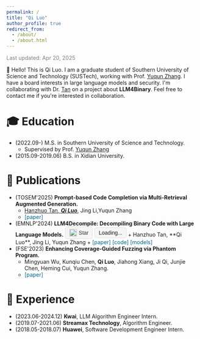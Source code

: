 ```yaml
---
permalink: /
title: "Qi Luo"
author_profile: true
redirect_from: 
  - /about/
  - /about.html
---
```

<span style="color:gray;">Last updated: Apr 20, 2025</span>

👋 Hello! This is Qi Luo. I am a graduate student of Southern University of Science and Technology (SUSTech), working with Prof. [Yuqun Zhang](https://scholar.google.com/citations?hl=en&user=pPyNyusAAAAJ). I have a board interests in large language models and security. I'm collaborating with Dr. [Tan](https://scholar.google.com/citations?user=IQp5awMAAAAJ&hl=zh-CN) on a project about **LLM4Binary**. Feel free to contact me if you're interested in collaboration.

🎓 Education
======
* (2022.09-) M.S. in Southern University of Science and Technology.
  * Supervised by Prof. [Yuqun Zhang](https://zhangyuqun.github.io)
* (2015.09-2019.06) B.S. in Xidian University. 

📄 Publications
======
+ (TOSEM'2025) **Prompt-based Code Completion via Multi-Retrieval Augmented Generation.**
   + <u>Hanzhuo Tan<sup>*</sup>, <strong>Qi Luo<sup>*</sup></strong></u>, Jing Li,Yuqun Zhang
   + <span style="color:#00688A;">[<a href="{https://dl.acm.org/doi/abs/10.1145/3725812" style="text-decoration:none; color:#00688A;">paper</a>]</span>
+ (EMNLP'2024) **LLM4Decompile: Decompiling Binary Code with Large Language Models.** 
  <div style="display: inline-flex; align-items: center;">
       <a href="https://github.com/albertan017/LLM4Decompile" style="display: inline-flex; align-items: center; padding: 5px 10px; border: 1px solid #ddd; border-radius: 5px; font-family: Arial, sans-serif; text-decoration: none; color: #333; background-color: #f5f5f5; margin-right: 5px;" target="_blank">
           <img src="https://github.githubassets.com/images/modules/logos_page/GitHub-Mark.png" alt="GitHub logo" width="20" height="20" style="margin-right: 5px;">
           Star
       </a>
       <span style="display: inline-flex; align-items: center; padding: 5px 10px; border: 1px solid #ddd; border-radius: 5px; font-family: Arial, sans-serif; background-color: #f5f5f5;" id="star-count">Loading...</span>
   </div>
   + Hanzhuo Tan, **Qi Luo**, Jing Li, Yuqun Zhang
   + <span style="color:#00688A;">[<a href="https://aclanthology.org/2024.emnlp-main.203" style="text-decoration:none; color:#00688A;">paper</a>] [<a href="https://github.com/albertan017/LLM4Decompile" style="text-decoration:none; color:#00688A;">code</a>] [<a href="https://huggingface.co/LLM4Binary" style="text-decoration:none; color:#00688A;">models</a>]</span>
+ (FSE'2023) **Enhancing Coverage-Guided Fuzzing via Phantom Program.**
   + Mingyuan Wu, Kunqiu Chen, **Qi Luo**, Jiahong Xiang, Ji Qi, Junjie Chen, Heming Cui, Yuqun Zhang.
   + <span style="color:#00688A;">[<a href="https://shadowmydx.github.io/papers/fse2023a.pdf" style="text-decoration:none; color:#00688A;">paper</a>]</span>

💼 Experience
======
+ (2023.06-2024.12) **Kwai**, LLM Algorithm Engineer Intern.
+ (2019.07-2021.06) **Streamax Technology**, Algorithm Engineer.
+ (2018.05-2018.07) **Huawei**, Software Development Engineer Intern.
  

<script>
    async function fetchStarCount() {
        try {
            const response = await fetch('https://api.github.com/repos/albertan017/LLM4Decompile');
            const data = await response.json();
            document.getElementById('star-count').textContent = data.stargazers_count;
        } catch (error) {
            console.error('Error fetching star count:', error);
            document.getElementById('star-count').textContent = 'Error';
        }
    }

    fetchStarCount();
</script>